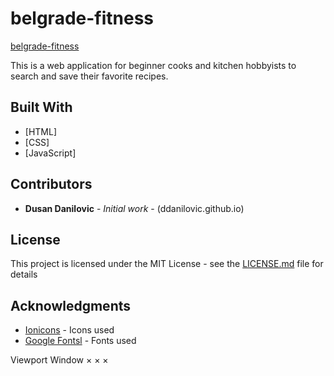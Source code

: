 # belgrade-fitness

[belgrade-fitness](https://ddanilovic.github.io/belgrade-fitness.github.io/)

This is a web application for beginner cooks and kitchen hobbyists to search and save their favorite recipes. 

## Built With

* [HTML]
* [CSS] 
* [JavaScript] 

## Contributors

* **Dusan Danilovic** - *Initial work* - (ddanilovic.github.io)

## License

This project is licensed under the MIT License - see the [LICENSE.md](LICENSE.md) file for details

## Acknowledgments

* [Ionicons](https://ionicons.com) - Icons used
* [Google Fontsl](http://google.com/fonts) - Fonts used


Viewport
Window
×
×
×

